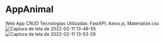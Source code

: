 # AppAnimal
Web App CRUD
Tecnologias Utilizadas:
FastAPI, Axios.js, Materialize.css
![Captura de tela de 2022-02-11 13-48-55](https://user-images.githubusercontent.com/76068967/153633771-11f57cba-1bbb-4bd4-81b4-bfebb529b5a2.png)
![Captura de tela de 2022-02-11 13-53-29](https://user-images.githubusercontent.com/76068967/153634046-1ced7ae5-0eb6-4d94-b5a9-08aed6cf7b4d.png)
